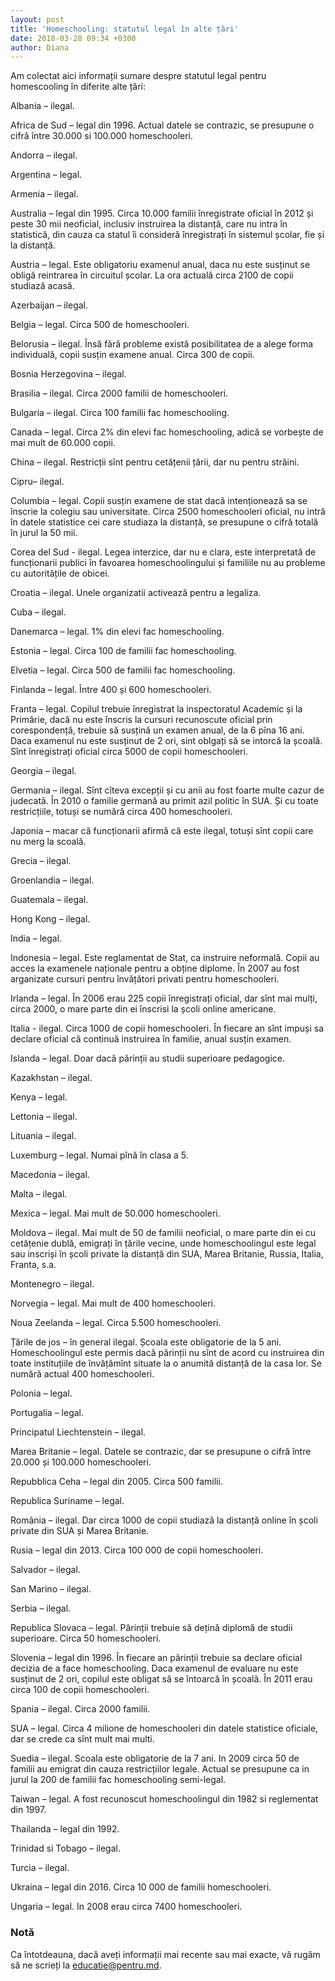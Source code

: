 ```yaml
---
layout: post
title: 'Homeschooling: statutul legal în alte țări'
date: 2018-03-28 09:34 +0300
author: Diana
---
```


Am colectat aici informații sumare despre statutul legal pentru homescooling în
diferite alte țări:

Albania – ilegal.

Africa de Sud – legal din 1996. Actual datele se contrazic, se presupune o cifră
între 30.000 si 100.000 homeschooleri.

Andorra – ilegal.

Argentina – legal.

Armenia – ilegal.

Australia – legal din 1995. Circa 10.000 familii înregistrate oficial în 2012 și
peste 30 mii neoficial, inclusiv instruirea la distanță, care nu intra în
statistică, din cauza ca statul îi consideră înregistrați în sistemul școlar,
fie și la distanță.

Austria – legal. Este obligatoriu examenul anual, daca nu este susținut se
obligă reintrarea în circuitul școlar. La ora actuală circa 2100 de copii
studiază acasă.

Azerbaijan – ilegal.

Belgia – legal. Circa 500 de homeschooleri.

Belorusia – ilegal. Însă fără probleme există posibilitatea de a alege forma
individuală, copii susțin examene anual. Circa 300 de copii.

Bosnia Herzegovina – ilegal.

Brasilia – ilegal. Circa 2000 familii de homeschooleri.

Bulgaria – ilegal. Circa 100 familii fac homeschooling.

Canada – legal. Circa 2% din elevi fac homeschooling, adică se vorbește de mai
mult de 60.000 copii.

China – ilegal. Restricții sînt pentru cetățenii țării, dar nu pentru străini.

Cipru– ilegal.

Columbia – legal. Copii susțin examene de stat dacă intenționează sa se înscrie
la colegiu sau universitate. Circa 2500 homeschooleri oficial, nu intră în
datele statistice cei care studiaza la distanță, se presupune o cifră totală în
jurul la 50 mii.

Corea del Sud - ilegal. Legea interzice, dar nu e clara, este interpretată de
funcționarii publici în favoarea homeschoolingului și familiile nu au probleme
cu autoritățile de obicei.

Croatia – ilegal. Unele organizatii activează pentru a legaliza.

Cuba – ilegal.

Danemarca – legal. 1% din elevi fac homeschooling.

Estonia – legal. Circa 100 de familii fac homeschooling.

Elvetia – legal. Circa 500 de familii fac homeschooling.

Finlanda – legal. Între 400 și 600 homeschooleri.

Franta – legal. Copilul trebuie înregistrat la inspectoratul Academic și la
Primărie, dacă nu este înscris la cursuri recunoscute oficial prin
corespondență, trebuie să susțină un examen anual, de la 6 pîna 16 ani. Daca
examenul nu este susținut de 2 ori, sint oblgați să se intorcă la școală. Sînt
înregistrați oficial circa 5000 de copii homeschooleri.

Georgia – ilegal.

Germania – ilegal. Sînt cîteva excepții și cu anii au fost foarte multe cazur de
judecată. În 2010 o familie germană au primit azil politic în SUA. Și cu toate
restricțiile, totuși se numără circa 400 homeschooleri.

Japonia – macar că funcționarii afirmă că este ilegal, totuși sînt copii care nu
merg la scoală.

Grecia – ilegal.

Groenlandia – ilegal.

Guatemala – ilegal.

Hong Kong – ilegal.

India – legal.

Indonesia – legal. Este reglamentat de Stat, ca instruire neformală. Copii au
acces la examenele naționale pentru a obține diplome. În 2007 au fost arganizate
cursuri pentru învățători privati pentru homeschooleri.

Irlanda – legal. În 2006 erau 225 copii înregistrați oficial, dar sînt mai
mulți, circa 2000, o mare parte din ei înscrisi la școli online americane.

Italia - ilegal. Circa 1000 de copii homeschooleri. În fiecare an sînt impuși sa
declare oficial că continuă instruirea în familie, anual susțin examen.

Islanda – legal. Doar dacă părinții au studii superioare pedagogice.

Kazakhstan – ilegal.

Kenya – legal.

Lettonia – ilegal.

Lituania – ilegal.

Luxemburg – legal. Numai pînă în clasa a 5.

Macedonia – ilegal.

Malta – ilegal.

Mexica – legal. Mai mult de 50.000 homeschooleri.

Moldova – ilegal. Mai mult de 50 de familii neoficial, o mare parte din ei cu
cetățenie dublă, emigrați în țările vecine, unde homeschoolingul este legal sau
inscriși în școli private la distanță din SUA, Marea Britanie, Russia, Italia,
Franta, s.a.

Montenegro – ilegal.

Norvegia – legal. Mai mult de 400 homeschooleri.

Noua Zeelanda – legal. Circa 5.500 homeschooleri.

Țările de jos – în general ilegal. Școala este obligatorie de la 5 ani.
Homeschoolingul este permis dacă părinții nu sînt de acord cu instruirea din
toate instituțiile de învățămînt situate la o anumită distanță de la casa lor.
Se numără actual 400 homeschooleri.

Polonia – legal.

Portugalia – legal.

Principatul Liechtenstein – ilegal.

Marea Britanie – legal. Datele se contrazic, dar se presupune o cifră între
20.000 și 100.000 homeschooleri.

Repubblica Ceha – legal din 2005. Circa 500 familii.

Republica Suriname – legal.

România – ilegal. Dar circa 1000 de copii studiază la distanță online în școli
private din SUA și Marea Britanie.

Rusia – legal din 2013. Circa 100 000 de copii homeschooleri.

Salvador – ilegal.

San Marino – ilegal.

Serbia – ilegal.

Republica Slovaca – legal. Părinții trebuie să dețină diplomă de studii
superioare. Circa 50 homeschooleri.

Slovenia – legal din 1996. În fiecare an părinții trebuie sa declare oficial
decizia de a face homeschooling. Daca examenul de evaluare nu este susținut de
2 ori, copilul este obligat să se întoarcă în școală. În 2011 erau circa 100 de
copii homeschooleri.

Spania – ilegal. Circa 2000 familii.

SUA – legal. Circa 4 milione de homeschooleri din datele statistice oficiale,
dar se crede ca sînt mult mai multi.

Suedia – ilegal. Scoala este obligatorie de la 7 ani. In 2009 circa 50 de
familii au emigrat din cauza restricțiilor legale. Actual se presupune ca in
jurul la 200 de familii fac homeschooling semi-legal.

Taiwan – legal. A fost recunoscut homeschoolingul din 1982 si reglementat din
1997.

Thailanda – legal din 1992.

Trinidad si Tobago – ilegal.

Turcia – ilegal.

Ukraina – legal din 2016. Circa 10 000 de familii homeschooleri.

Ungaria – legal. In 2008 erau circa 7400 homeschooleri.


### Notă

Ca întotdeauna, dacă aveți informații mai recente sau mai exacte, vă rugăm să ne scrieți la
[educatie@pentru.md](mailto:educatie@pentru.md).
